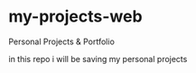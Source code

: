 # my-projects-web
Personal Projects &amp; Portfolio

in this repo i will be saving my personal projects